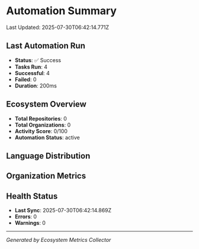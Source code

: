 # Automation Summary

Last Updated: 2025-07-30T06:42:14.771Z

## Last Automation Run

- **Status**: ✅ Success
- **Tasks Run**: 4
- **Successful**: 4
- **Failed**: 0
- **Duration**: 200ms


## Ecosystem Overview

- **Total Repositories**: 0
- **Total Organizations**: 0
- **Activity Score**: 0/100
- **Automation Status**: active

## Language Distribution



## Organization Metrics



## Health Status

- **Last Sync**: 2025-07-30T06:42:14.869Z
- **Errors**: 0
- **Warnings**: 0





---
*Generated by Ecosystem Metrics Collector*
